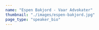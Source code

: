 ```yaml
---
name: "Espen Bakjord - Vaar Advokater"
thumbnail: "./images/espen-bakjord.jpg"
page_type: "speaker_bio"
---
```

